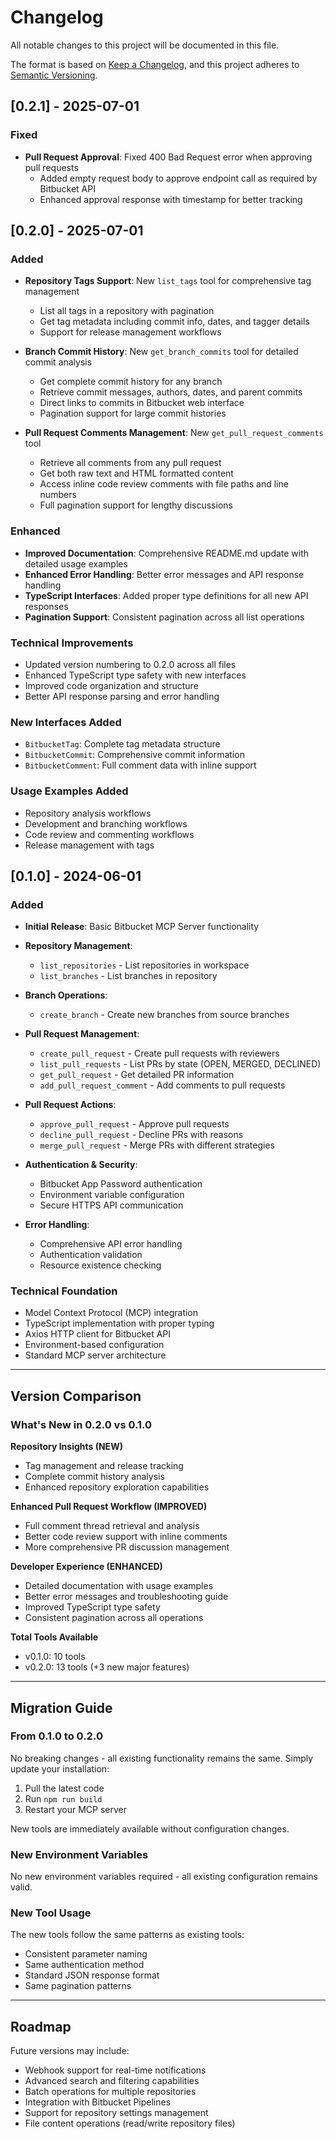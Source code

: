 # Changelog

All notable changes to this project will be documented in this file.

The format is based on [Keep a Changelog](https://keepachangelog.com/), and this project adheres to [Semantic Versioning](https://semver.org/).

## [0.2.1] - 2025-07-01

### Fixed
- **Pull Request Approval**: Fixed 400 Bad Request error when approving pull requests
  - Added empty request body to approve endpoint call as required by Bitbucket API
  - Enhanced approval response with timestamp for better tracking

## [0.2.0] - 2025-07-01

### Added
- **Repository Tags Support**: New `list_tags` tool for comprehensive tag management
  - List all tags in a repository with pagination
  - Get tag metadata including commit info, dates, and tagger details
  - Support for release management workflows

- **Branch Commit History**: New `get_branch_commits` tool for detailed commit analysis
  - Get complete commit history for any branch
  - Retrieve commit messages, authors, dates, and parent commits
  - Direct links to commits in Bitbucket web interface
  - Pagination support for large commit histories

- **Pull Request Comments Management**: New `get_pull_request_comments` tool
  - Retrieve all comments from any pull request
  - Get both raw text and HTML formatted content
  - Access inline code review comments with file paths and line numbers
  - Full pagination support for lengthy discussions

### Enhanced
- **Improved Documentation**: Comprehensive README.md update with detailed usage examples
- **Enhanced Error Handling**: Better error messages and API response handling
- **TypeScript Interfaces**: Added proper type definitions for all new API responses
- **Pagination Support**: Consistent pagination across all list operations

### Technical Improvements
- Updated version numbering to 0.2.0 across all files
- Enhanced TypeScript type safety with new interfaces
- Improved code organization and structure
- Better API response parsing and error handling

### New Interfaces Added
- `BitbucketTag`: Complete tag metadata structure
- `BitbucketCommit`: Comprehensive commit information
- `BitbucketComment`: Full comment data with inline support

### Usage Examples Added
- Repository analysis workflows
- Development and branching workflows  
- Code review and commenting workflows
- Release management with tags

## [0.1.0] - 2024-06-01

### Added
- **Initial Release**: Basic Bitbucket MCP Server functionality
- **Repository Management**: 
  - `list_repositories` - List repositories in workspace
  - `list_branches` - List branches in repository

- **Branch Operations**:
  - `create_branch` - Create new branches from source branches

- **Pull Request Management**:
  - `create_pull_request` - Create pull requests with reviewers
  - `list_pull_requests` - List PRs by state (OPEN, MERGED, DECLINED)
  - `get_pull_request` - Get detailed PR information
  - `add_pull_request_comment` - Add comments to pull requests

- **Pull Request Actions**:
  - `approve_pull_request` - Approve pull requests
  - `decline_pull_request` - Decline PRs with reasons  
  - `merge_pull_request` - Merge PRs with different strategies

- **Authentication & Security**:
  - Bitbucket App Password authentication
  - Environment variable configuration
  - Secure HTTPS API communication

- **Error Handling**:
  - Comprehensive API error handling
  - Authentication validation
  - Resource existence checking

### Technical Foundation
- Model Context Protocol (MCP) integration
- TypeScript implementation with proper typing
- Axios HTTP client for Bitbucket API
- Environment-based configuration
- Standard MCP server architecture

---

## Version Comparison

### What's New in 0.2.0 vs 0.1.0

**Repository Insights (NEW)**
- Tag management and release tracking
- Complete commit history analysis
- Enhanced repository exploration capabilities

**Enhanced Pull Request Workflow (IMPROVED)**
- Full comment thread retrieval and analysis
- Better code review support with inline comments
- More comprehensive PR discussion management

**Developer Experience (ENHANCED)**
- Detailed documentation with usage examples
- Better error messages and troubleshooting guide
- Improved TypeScript type safety
- Consistent pagination across all operations

**Total Tools Available**
- v0.1.0: 10 tools
- v0.2.0: 13 tools (+3 new major features)

---

## Migration Guide

### From 0.1.0 to 0.2.0

No breaking changes - all existing functionality remains the same. Simply update your installation:

1. Pull the latest code
2. Run `npm run build` 
3. Restart your MCP server

New tools are immediately available without configuration changes.

### New Environment Variables
No new environment variables required - all existing configuration remains valid.

### New Tool Usage
The new tools follow the same patterns as existing tools:
- Consistent parameter naming
- Same authentication method
- Standard JSON response format
- Same pagination patterns

---

## Roadmap

Future versions may include:
- Webhook support for real-time notifications
- Advanced search and filtering capabilities
- Batch operations for multiple repositories
- Integration with Bitbucket Pipelines
- Support for repository settings management
- File content operations (read/write repository files)
